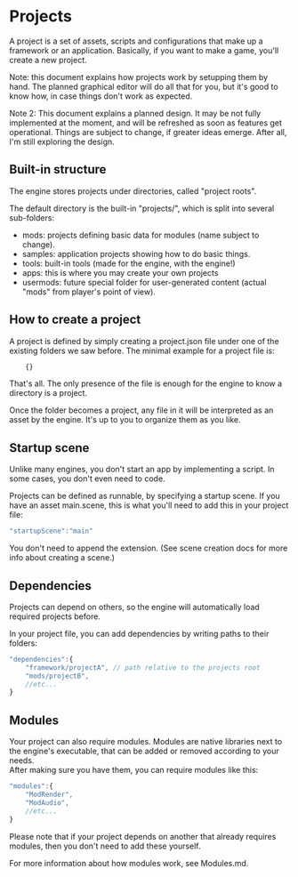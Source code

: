 Projects
===========

A project is a set of assets, scripts and configurations that make up a framework or an application.
Basically, if you want to make a game, you'll create a new project.

Note: this document explains how projects work by setupping them by hand.
The planned graphical editor will do all that for you, but it's good to know how,
in case things don't work as expected.

Note 2: This document explains a planned design. It may be not fully implemented
at the moment, and will be refreshed as soon as features get operational.
Things are subject to change, if greater ideas emerge. After all, I'm still exploring the design.


Built-in structure
-----------------------

The engine stores projects under directories, called "project roots".

The default directory is the built-in "projects/", which is split into several sub-folders:
- mods: projects defining basic data for modules (name subject to change).
- samples: application projects showing how to do basic things.
- tools: built-in tools (made for the engine, with the engine!)
- apps: this is where you may create your own projects
- usermods: future special folder for user-generated content (actual "mods" from player's point of view).


How to create a project
-----------------------

A project is defined by simply creating a project.json file under one of the existing folders we saw before.
The minimal example for a project file is:

```javascript
	{}
```

That's all. The only presence of the file is enough for the engine to know a directory is a project.

Once the folder becomes a project, any file in it will be interpreted as an asset by the engine.
It's up to you to organize them as you like.


Startup scene
-----------------

Unlike many engines, you don't start an app by implementing a script.
In some cases, you don't even need to code.

Projects can be defined as runnable, by specifying a startup scene.
If you have an asset main.scene, this is what you'll need to add this in your project file:

```javascript
"startupScene":"main"
```

You don't need to append the extension.
(See scene creation docs for more info about creating a scene.)


Dependencies
------------

Projects can depend on others, so the engine will automatically load required projects before.

In your project file, you can add dependencies by writing paths to their folders:

```javascript
"dependencies":{
	"framework/projectA", // path relative to the projects root
	"mods/projectB",
	//etc...
}
```

Modules
---------------------------------------------------------

Your project can also require modules.
Modules are native libraries next to the engine's executable, that can be added or removed according to your needs.  
After making sure you have them, you can require modules like this:

```javascript
"modules":{
	"ModRender",
	"ModAudio",
	//etc...
}
```

Please note that if your project depends on another that already requires modules, then you don't need to add these yourself.

For more information about how modules work, see Modules.md.
